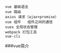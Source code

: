 ```$xslt
vue 基础语法
vue 路由
axios 请求（ajax+promise）
vue 组件   组件之间的通信
vuex 全局状态管理
webpack 打包工具
vue-cli 
```

###vue简介
```$xslt

```